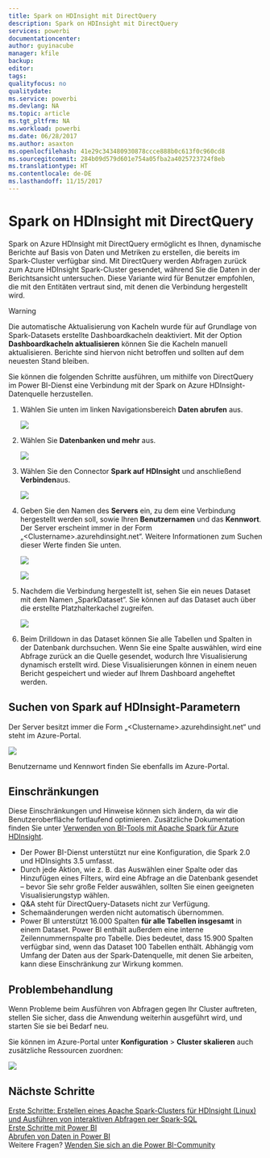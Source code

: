 ```yaml
---
title: Spark on HDInsight mit DirectQuery
description: Spark on HDInsight mit DirectQuery
services: powerbi
documentationcenter: 
author: guyinacube
manager: kfile
backup: 
editor: 
tags: 
qualityfocus: no
qualitydate: 
ms.service: powerbi
ms.devlang: NA
ms.topic: article
ms.tgt_pltfrm: NA
ms.workload: powerbi
ms.date: 06/28/2017
ms.author: asaxton
ms.openlocfilehash: 41e29c343480930878ccce888b0c613f0c960cd8
ms.sourcegitcommit: 284b09d579d601e754a05fba2a4025723724f8eb
ms.translationtype: HT
ms.contentlocale: de-DE
ms.lasthandoff: 11/15/2017
---
```

# <a name="spark-on-hdinsight-with-directquery"></a>Spark on HDInsight mit DirectQuery
Spark on Azure HDInsight mit DirectQuery ermöglicht es Ihnen, dynamische Berichte auf Basis von Daten und Metriken zu erstellen, die bereits im Spark-Cluster verfügbar sind. Mit DirectQuery werden Abfragen zurück zum Azure HDInsight Spark-Cluster gesendet, während Sie die Daten in der Berichtsansicht untersuchen. Diese Variante wird für Benutzer empfohlen, die mit den Entitäten vertraut sind, mit denen die Verbindung hergestellt wird.

> [!WARNING]
> Die automatische Aktualisierung von Kacheln wurde für auf Grundlage von Spark-Datasets erstellte Dashboardkacheln deaktiviert. Mit der Option **Dashboardkacheln aktualisieren** können Sie die Kacheln manuell aktualisieren. Berichte sind hiervon nicht betroffen und sollten auf dem neuesten Stand bleiben. 
> 
> 

Sie können die folgenden Schritte ausführen, um mithilfe von DirectQuery im Power BI-Dienst eine Verbindung mit der Spark on Azure HDInsight-Datenquelle herzustellen.

1. Wählen Sie unten im linken Navigationsbereich **Daten abrufen** aus.
   
     ![](media/spark-on-hdinsight-with-direct-connect/spark-getdata.png)
2. Wählen Sie **Datenbanken und mehr** aus.
   
     ![](media/spark-on-hdinsight-with-direct-connect/spark-getdata-databases.png)
3. Wählen Sie den Connector **Spark auf HDInsight** und anschließend **Verbinden**aus.
   
     ![](media/spark-on-hdinsight-with-direct-connect/spark-getdata-databases-connect.png)
4. Geben Sie den Namen des **Servers** ein, zu dem eine Verbindung hergestellt werden soll, sowie Ihren **Benutzernamen** und das **Kennwort**. Der Server erscheint immer in der Form „\<Clustername\>.azurehdinsight.net“. Weitere Informationen zum Suchen dieser Werte finden Sie unten.
   
     ![](media/spark-on-hdinsight-with-direct-connect/spark-server-name.png)
   
     ![](media/spark-on-hdinsight-with-direct-connect/spark-username.png)
5. Nachdem die Verbindung hergestellt ist, sehen Sie ein neues Dataset mit dem Namen „SparkDataset“. Sie können auf das Dataset auch über die erstellte Platzhalterkachel zugreifen.
   
     ![](media/spark-on-hdinsight-with-direct-connect/spark-dataset.png)
6. Beim Drilldown in das Dataset können Sie alle Tabellen und Spalten in der Datenbank durchsuchen. Wenn Sie eine Spalte auswählen, wird eine Abfrage zurück an die Quelle gesendet, wodurch Ihre Visualisierung dynamisch erstellt wird. Diese Visualisierungen können in einem neuen Bericht gespeichert und wieder auf Ihrem Dashboard angeheftet werden.

## <a name="finding-your-spark-on-hdinsight-parameters"></a>Suchen von Spark auf HDInsight-Parametern
Der Server besitzt immer die Form „\<Clustername\>.azurehdinsight.net“ und steht im Azure-Portal.

![](media/spark-on-hdinsight-with-direct-connect/spark-server-name-parameter.png)

Benutzername und Kennwort finden Sie ebenfalls im Azure-Portal.

## <a name="limitations"></a>Einschränkungen
Diese Einschränkungen und Hinweise können sich ändern, da wir die Benutzeroberfläche fortlaufend optimieren. Zusätzliche Dokumentation finden Sie unter [Verwenden von BI-Tools mit Apache Spark für Azure HDInsight](https://azure.microsoft.com/documentation/articles/hdinsight-apache-spark-use-bi-tools/).

* Der Power BI-Dienst unterstützt nur eine Konfiguration, die Spark 2.0 und HDInsights 3.5 umfasst.
* Durch jede Aktion, wie z. B. das Auswählen einer Spalte oder das Hinzufügen eines Filters, wird eine Abfrage an die Datenbank gesendet – bevor Sie sehr große Felder auswählen, sollten Sie einen geeigneten Visualisierungstyp wählen.
* Q&A steht für DirectQuery-Datasets nicht zur Verfügung.
* Schemaänderungen werden nicht automatisch übernommen.
* Power BI unterstützt 16.000 Spalten **für alle Tabellen insgesamt** in einem Dataset. Power BI enthält außerdem eine interne Zeilennummernspalte pro Tabelle. Dies bedeutet, dass 15.900 Spalten verfügbar sind, wenn das Dataset 100 Tabellen enthält. Abhängig vom Umfang der Daten aus der Spark-Datenquelle, mit denen Sie arbeiten, kann diese Einschränkung zur Wirkung kommen.

## <a name="troubleshooting"></a>Problembehandlung
Wenn Probleme beim Ausführen von Abfragen gegen Ihr Cluster auftreten, stellen Sie sicher, dass die Anwendung weiterhin ausgeführt wird, und starten Sie sie bei Bedarf neu.

Sie können im Azure-Portal unter **Konfiguration** > **Cluster skalieren** auch zusätzliche Ressourcen zuordnen:

![](media/spark-on-hdinsight-with-direct-connect/spark-scale.png)

## <a name="next-steps"></a>Nächste Schritte
[Erste Schritte: Erstellen eines Apache Spark-Clusters für HDInsight (Linux) und Ausführen von interaktiven Abfragen per Spark-SQL](https://azure.microsoft.com/documentation/articles/hdinsight-apache-spark-jupyter-spark-sql)  
[Erste Schritte mit Power BI](service-get-started.md)  
[Abrufen von Daten in Power BI](service-get-data.md)  
Weitere Fragen? [Wenden Sie sich an die Power BI-Community](http://community.powerbi.com/)

